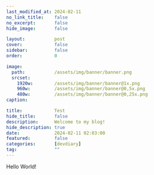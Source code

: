 ```yaml
---
last_modified_at: 2024-02-11
no_link_title:    false 
no_excerpt:       false 
hide_image:       false

layout:           post
cover:            false
sidebar:          false
order:            0

image:
  path:           /assets/img/banner/banner.png
  srcset:
    1920w:        /assets/img/banner/banner@1x.png
    960w:         /assets/img/banner/banner@0,5x.png
    480w:         /assets/img/banner/banner@0,25x.png
caption:          

title:            Test
hide_title:       false
description:      Welcome to my blog!
hide_description: true
date:             2024-02-11 02:03:00
featured:         false
categories:       [devdiary]
tag:              ""
---
```


Hello World!